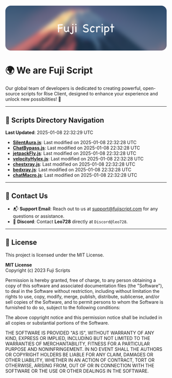 ![Banner](.github/b.webp)

# 🌍 **We are Fuji Script**

Our global team of developers is dedicated to creating powerful, open-source scripts for Rise Client, designed to enhance your experience and unlock new possibilities! 🌟

---
<!-- SCRIPTS_NAVIGATION_START -->
## 📂 **Scripts Directory Navigation**

**Last Updated**: 2025-01-08 22:32:29 UTC

- **[SilentAura.js](scripts/SilentAura.js)**: Last modified on 2025-01-08 22:32:28 UTC
- **[ChatBypass.js](scripts/ChatBypass.js)**: Last modified on 2025-01-08 22:32:28 UTC
- **[jetpackFly.js](scripts/jetpackFly.js)**: Last modified on 2025-01-08 22:32:28 UTC
- **[velocityHylex.js](scripts/velocityHylex.js)**: Last modified on 2025-01-08 22:32:28 UTC
- **[chestxray.js](scripts/chestxray.js)**: Last modified on 2025-01-08 22:32:28 UTC
- **[bedxray.js](scripts/bedxray.js)**: Last modified on 2025-01-08 22:32:28 UTC
- **[chatMacro.js](scripts/chatMacro.js)**: Last modified on 2025-01-08 22:32:28 UTC

<!-- SCRIPTS_NAVIGATION_END -->

---

## 💬 **Contact Us**  
- 📬 **Support Email**: Reach out to us at [support@fujiscript.com](mailto:support@fujiscript.com) for any questions or assistance.  
- 💬 **Discord**: Contact **Leo728** directly at `Discord@leo728`.

---

## 📜 **License**

This project is licensed under the MIT License.  

**MIT License**  
Copyright (c) 2023 Fuji Scripts  

Permission is hereby granted, free of charge, to any person obtaining a copy of this software and associated documentation files (the "Software"), to deal in the Software without restriction, including without limitation the rights to use, copy, modify, merge, publish, distribute, sublicense, and/or sell copies of the Software, and to permit persons to whom the Software is furnished to do so, subject to the following conditions:  

The above copyright notice and this permission notice shall be included in all copies or substantial portions of the Software.  

THE SOFTWARE IS PROVIDED "AS IS", WITHOUT WARRANTY OF ANY KIND, EXPRESS OR IMPLIED, INCLUDING BUT NOT LIMITED TO THE WARRANTIES OF MERCHANTABILITY, FITNESS FOR A PARTICULAR PURPOSE AND NONINFRINGEMENT. IN NO EVENT SHALL THE AUTHORS OR COPYRIGHT HOLDERS BE LIABLE FOR ANY CLAIM, DAMAGES OR OTHER LIABILITY, WHETHER IN AN ACTION OF CONTRACT, TORT OR OTHERWISE, ARISING FROM, OUT OF OR IN CONNECTION WITH THE SOFTWARE OR THE USE OR OTHER DEALINGS IN THE SOFTWARE.  

